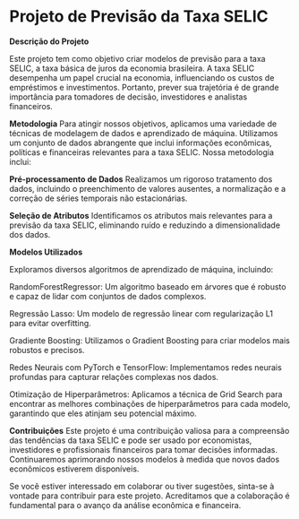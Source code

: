<h1>Projeto de Previsão da Taxa SELIC</h1>


**Descrição do Projeto**

Este projeto tem como objetivo criar modelos de previsão para a taxa SELIC, a taxa básica de juros da economia brasileira. A taxa SELIC 
desempenha um papel crucial na economia, influenciando os custos de empréstimos e investimentos. Portanto, prever sua trajetória é de 
grande importância para tomadores de decisão, investidores e analistas financeiros.

**Metodologia**
Para atingir nossos objetivos, aplicamos uma variedade de técnicas de modelagem de dados e aprendizado de máquina. 
Utilizamos um conjunto de dados abrangente que inclui informações econômicas, políticas e financeiras relevantes para a taxa SELIC. Nossa metodologia inclui:

**Pré-processamento de Dados** 
Realizamos um rigoroso tratamento dos dados, incluindo o preenchimento de valores ausentes, a normalização e a correção de séries temporais não estacionárias.

**Seleção de Atributos**
Identificamos os atributos mais relevantes para a previsão da taxa SELIC, eliminando ruído e reduzindo a dimensionalidade dos dados.

**Modelos Utilizados**

Exploramos diversos algoritmos de aprendizado de máquina, incluindo:

RandomForestRegressor: Um algoritmo baseado em árvores que é robusto e capaz de lidar com conjuntos de dados complexos.

Regressão Lasso: Um modelo de regressão linear com regularização L1 para evitar overfitting.

Gradiente Boosting: Utilizamos o Gradient Boosting para criar modelos mais robustos e precisos.

Redes Neurais com PyTorch e TensorFlow: Implementamos redes neurais profundas para capturar relações complexas nos dados.

Otimização de Hiperparâmetros: Aplicamos a técnica de Grid Search para encontrar as melhores combinações de hiperparâmetros para cada modelo, garantindo que eles atinjam seu potencial máximo.

**Contribuições**
Este projeto é uma contribuição valiosa para a compreensão das tendências da taxa SELIC e pode ser usado por economistas, investidores e profissionais financeiros para tomar decisões informadas. 
Continuaremos aprimorando nossos modelos à medida que novos dados econômicos estiverem disponíveis.

Se você estiver interessado em colaborar ou tiver sugestões, sinta-se à vontade para contribuir para este projeto. Acreditamos que a colaboração é fundamental para o avanço da análise econômica e financeira.
